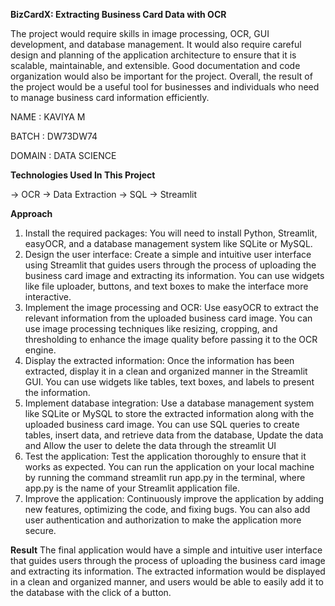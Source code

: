 **BizCardX: Extracting Business Card Data with OCR**

The project would require skills in image processing, OCR, GUI development, and database management. It would also require careful design and planning of the application architecture to ensure that it is scalable, maintainable, and extensible. Good documentation and code organization would also be important for the project. Overall, the result of the project would be a useful tool for businesses and individuals who need to manage business card information efficiently.

NAME : KAVIYA M

BATCH : DW73DW74

DOMAIN : DATA SCIENCE

**Technologies Used In This Project**

-> OCR -> Data Extraction -> SQL -> Streamlit

**Approach**

1. Install the required packages: You will need to install Python, Streamlit, easyOCR, and a database management system like SQLite or MySQL.
2. Design the user interface: Create a simple and intuitive user interface using Streamlit that guides users through the process of uploading the business card image and extracting its information. You can use widgets like file uploader, buttons, and text boxes to make the interface more interactive.
3. Implement the image processing and OCR: Use easyOCR to extract the relevant information from the uploaded business card image. You can use image processing techniques like resizing, cropping, and thresholding to enhance the image quality before passing it to the OCR engine.
4. Display the extracted information: Once the information has been extracted, display it in a clean and organized manner in the Streamlit GUI. You can use widgets like tables, text boxes, and labels to present the information.
5. Implement database integration: Use a database management system like SQLite or MySQL to store the extracted information along with the uploaded business card image. You can use SQL queries to create tables, insert data, and retrieve data from the database, Update the data and Allow the user to delete the data through the streamlit UI
6. Test the application: Test the application thoroughly to ensure that it works as expected. You can run the application on your local machine by running the command streamlit run app.py in the terminal, where app.py is the name of your Streamlit application file.
7. Improve the application: Continuously improve the application by adding new features, optimizing the code, and fixing bugs. You can also add user authentication and authorization to make the application more secure.

**Result**
The final application would have a simple and intuitive user interface that guides users through the process of uploading the business card image and extracting its information. The extracted information would be displayed in a clean and organized manner, and users would be able to easily add it to the database with the click of a button.
